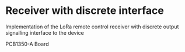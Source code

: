 Receiver with discrete interface
================================

Implementation of the LoRa remote control receiver with discrete output
signalling interface to the device

PCB1350-A Board
